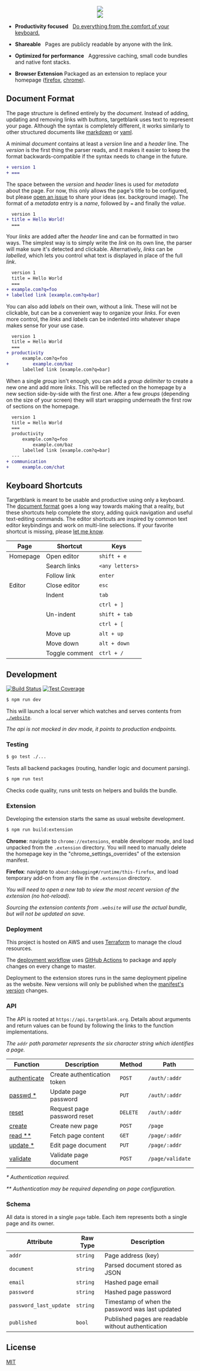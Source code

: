 <!--

TODO
- link preview content
- undo/redo with editor commands

-->

<p align="center">
    <a href="https://targetblank.org">
        <img src="https://svgsaur.us/?t=targetblank&o=b&s=26&c=332832&w=152&y=55" />
        <br>
        <img src="https://svgsaur.us/?t=organize_your_links&s=16&c=766873&w=152&y=12" />
    </a>
</p>

<!-- TODO example pages -->

-   **Productivity focused** &nbsp; [Do everything from the comfort of your keyboard.](#keyboard-shortcuts)

-   **Shareable** &nbsp; Pages are publicly readable by anyone with the link.

-   **Optimized for performance** &nbsp; Aggressive caching, small code bundles and native font stacks.

-   **Browser Extension** Packaged as an extension to replace your homepage ([firefox](https://addons.mozilla.org/en-US/firefox/addon/targetblank/), [chrome](https://chrome.google.com/webstore/detail/targetblank/oghkdhbenjnikkhobfmcfobjofapamgd)).

## Document Format

The page structure is defined entirely by the _document_. Instead of adding, updating and removing links with buttons, targetblank uses text to represent your page. Although the syntax is completely different, it works similarly to other structured documents like [markdown](https://en.wikipedia.org/wiki/Markdown) or [yaml](https://en.wikipedia.org/wiki/YAML).

A minimal _document_ contains at least a _version_ line and a _header_ line. The _version_ is the first thing the parser reads, and it makes it easier to keep the format backwards-compatible if the syntax needs to change in the future.

```diff
+ version 1
+ ===
```

The space between the _version_ and _header_ lines is used for _metadata_ about the page. For now, this only allows the page's title to be configured, but please [open an issue](https://github.com/g-harel/targetblank/issues/new) to share your ideas (ex. background image). The format of a _metadata_ entry is a _name_, followed by `=` and finally the _value_.

```diff
  version 1
+ title = Hello World!
  ===
```

Your _links_ are added after the _header_ line and can be formatted in two ways. The simplest way is to simply write the _link_ on its own line, the parser will make sure it's detected and clickable. Alternatively, _links_ can be _labelled_, which lets you control what text is displayed in place of the full _link_.

```diff
  version 1
  title = Hello World
  ===
+ example.com?q=foo
+ labelled link [example.com?q=bar]
```

You can also add _labels_ on their own, without a link. These will not be clickable, but can be a convenient way to organize your _links_. For even more control, the _links_ and _labels_ can be indented into whatever shape makes sense for your use case.

```diff
  version 1
  title = Hello World
  ===
+ productivity
      example.com?q=foo
+         example.com/baz
      labelled link [example.com?q=bar]
```

When a single _group_ isn't enough, you can add a _group delimiter_ to create a new one and add more _links_. This will be reflected on the homepage by a new section side-by-side with the first one. After a few _groups_ (depending on the size of your screen) they will start wrapping underneath the first row of sections on the homepage.

```diff
  version 1
  title = Hello World
  ===
  productivity
      example.com?q=foo
          example.com/baz
      labelled link [example.com?q=bar]
  ---
+ communication
+     example.com/chat
```

## Keyboard Shortcuts

Targetblank is meant to be usable and productive using only a keyboard. The [document format](#document-format) goes a long way towards making that a reality, but these shortcuts help complete the story, adding quick navigation and useful text-editing commands. The editor shortcuts are inspired by common text editor keybindings and work on multi-line selections. If your favorite shortcut is missing, please [let me know](https://github.com/g-harel/targetblank/issues/new).

| Page     | Shortcut       | Keys            |
| -------- | -------------- | --------------- |
| Homepage | Open editor    | `shift + e`     |
| &nbsp;   | Search links   | `<any letters>` |
| &nbsp;   | Follow link    | `enter`         |
| Editor   | Close editor   | `esc`           |
| &nbsp;   | Indent         | `tab`           |
| &nbsp;   | &nbsp;         | `ctrl + ]`      |
| &nbsp;   | Un-indent      | `shift + tab`   |
| &nbsp;   | &nbsp;         | `ctrl + [`      |
| &nbsp;   | Move up        | `alt + up`      |
| &nbsp;   | Move down      | `alt + down`    |
| &nbsp;   | Toggle comment | `ctrl + /`      |

## Development

[![Build Status](https://travis-ci.org/g-harel/targetblank.svg?branch=master)](https://travis-ci.org/g-harel/targetblank)
[![Test Coverage](https://img.shields.io/codecov/c/github/g-harel/targetblank.svg)](https://codecov.io/gh/g-harel/targetblank)

```bash
$ npm run dev
```

This will launch a local server which watches and serves contents from [`./website`](./website).

_The api is not mocked in dev mode, it points to production endpoints._

### Testing

```bash
$ go test ./...
```

Tests all backend packages (routing, handler logic and document parsing).

```bash
$ npm run test
```

Checks code quality, runs unit tests on helpers and builds the bundle.

### Extension

Developing the extension starts the same as usual website development.

```bash
$ npm run build:extension
```

**Chrome**: navigate to `chrome://extensions`, enable developer mode, and load unpacked from the `.extension` directory. You will need to manually delete the homepage key in the "chrome_settings_overrides" of the extension manifest.

**Firefox**: navigate to `about:debugging#/runtime/this-firefox`, and load temporary add-on from any file in the `.extension` directory.

_You will need to open a new tab to view the most recent version of the extension (no hot-reload)._

_Sourcing the extension contents from `.website` will use the actual bundle, but will not be updated on save._

### Deployment

This project is hosted on AWS and uses [Terraform](https://www.terraform.io/) to manage the cloud resources.

The [deployment workflow](./.github/workflows/push.yml) uses [GitHub Actions](https://developer.github.com/actions/) to package and apply changes on every change to master.

Deployment to the extension stores runs in the same deployment pipeline as the website. New versions will only be published when the [manifest's version](./extension/manifest.json) changes.

### API

The API is rooted at `https://api.targetblank.org`. Details about arguments and return values can be found by following the links to the function implementations.

_The `addr` path parameter represents the six character string which identifies a page._

| Function                                         | Description                 | Method   | Path             |
| ------------------------------------------------ | --------------------------- | -------- | ---------------- |
| [authenticate](./functions/authenticate/main.go) | Create authentication token | `POST`   | `/auth/:addr`    |
| [passwd \*](./functions/passwd/main.go)          | Update page password        | `PUT`    | `/auth/:addr`    |
| [reset](./functions/reset/main.go)               | Request page password reset | `DELETE` | `/auth/:addr`    |
| [create](./functions/create/main.go)             | Create new page             | `POST`   | `/page`          |
| [read \*\*](./functions/read/main.go)            | Fetch page content          | `GET`    | `/page/:addr`    |
| [update \*](./functions/update/main.go)          | Edit page document          | `PUT`    | `/page/:addr`    |
| [validate](./functions/validate/main.go)         | Validate page document      | `POST`   | `/page/validate` |

_\* Authentication required._

_\*\* Authentication may be required depending on page configuration._

### Schema

All data is stored in a single `page` table. Each item represents both a single page and its owner.

| Attribute              | Raw Type | Description                                         |
| ---------------------- | -------- | --------------------------------------------------- |
| `addr`                 | `string` | Page address (key)                                  |
| `document`             | `string` | Parsed document stored as JSON                      |
| `email`                | `string` | Hashed page email                                   |
| `password`             | `string` | Hashed page password                                |
| `password_last_update` | `string` | Timestamp of when the password was last updated     |
| `published`            | `bool`   | Published pages are readable without authentication |

## License

[MIT](./LICENSE)
